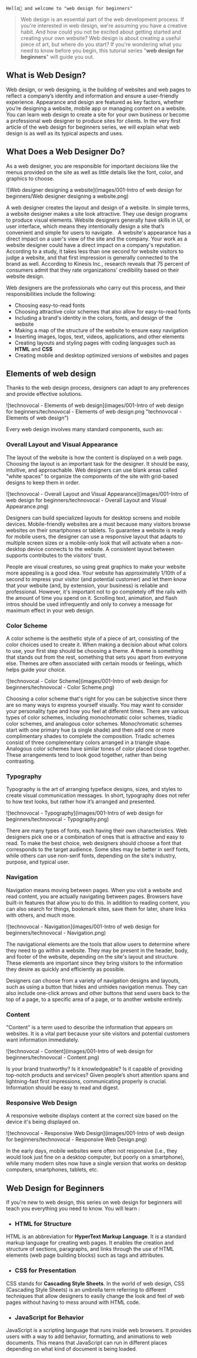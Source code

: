  `Hello👋 and welcome to "web design for beginners"`


> Web design is an essential part of the web development process. If you're interested in web design, we're assuming you have a creative habit. And how could you not be excited about getting started and creating your own website? Web design is about creating a useful piece of art, but where do you start? If you're wondering what you need to know before you begin, this tutorial series "**web design for beginners**" will guide you out.

## What is Web Design?

Web design, or web designing, is the building of websites and web pages to reflect a company’s identity and information and ensure a user-friendly experience. Appearance and design are featured as key factors, whether you’re designing a website, mobile app or managing content on a website. You can learn web design to create a site for your own business or become a professional web designer to produce sites for clients. In the very first article of the web design for beginners series, we will explain what web design is as well as its typical aspects and uses.

## What Does a Web Designer Do?

As a web designer, you are responsible for important decisions like the menus provided on the site as well as little details like the font, color, and graphics to choose.

![Web designer designing a website](images/001-Intro of web design for beginners/Web designer designing a website.png)

A web designer creates the layout and design of a website. In simple terms, a website designer makes a site look attractive. They use design programs to produce visual elements. Website designers generally have skills in UI, or user interface, which means they intentionally design a site that’s convenient and simple for users to navigate.
 
A website's appearance has a direct impact on a user's view of the site and the company. Your work as a website designer could have a direct impact on a company's reputation. According to a study, it takes less than one second for website visitors to judge a website, and that first impression is generally connected to the brand as well. According to Kinesis Inc., research reveals that 75 percent of consumers admit that they rate organizations' credibility based on their website design.

Web designers are the professionals who carry out this process, and their responsibilities include the following:

- Choosing easy-to-read fonts
- Choosing attractive color schemes that also allow for easy-to-read fonts
- Including a brand's identity in the colors, fonts, and design of the website
- Making a map of the structure of the website to ensure easy navigation
- Inserting images, logos, text, videos, applications, and other elements
- Creating layouts and styling pages with coding languages such as **HTML** and **CSS**
- Creating mobile and desktop optimized versions of websites and pages

## Elements of web design

Thanks to the web design process, designers can adapt to any preferences and provide effective solutions.

![technovocal - Elements of web design](images/001-Intro of web design for beginners/technovocal - Elements of web design.png "technovocal - Elements of web design")

Every web design involves many standard components, such as:

### Overall Layout and Visual Appearance

The layout of the website is how the content is displayed on a web page. Choosing the layout is an important task for the designer. It should be easy, intuitive, and approachable. Web designers can use blank areas called "white spaces" to organize the components of the site with grid-based designs to keep them in order.

![technovocal - Overall Layout and Visual Appearance](images/001-Intro of web design for beginners/technovocal - Overall Layout and Visual Appearance.png)

Designers can build specialized layouts for desktop screens and mobile devices. Mobile-friendly websites are a must because many visitors browse websites on their smartphones or tablets. To guarantee a website is ready for mobile users, the designer can use a responsive layout that adapts to multiple screen sizes or a mobile-only look that will activate when a non-desktop device connects to the website. A consistent layout between supports contributes to the visitors' trust.

People are visual creatures, so using great graphics to make your website more appealing is a good idea. Your website has approximately 1/10th of a second to impress your visitor (and potential customer) and let them know that your website (and, by extension, your business) is reliable and professional. However, it's important not to go completely off the rails with the amount of time you spend on it. Scrolling text, animation, and flash intros should be used infrequently and only to convey a message for maximum effect in your web design.

### Color Scheme

A color scheme is the aesthetic style of a piece of art, consisting of the color choices used to create it. When making a decision about what colors to use, your first step should be choosing a theme. A theme is something that stands out from the rest, something that sets you apart from everyone else. Themes are often associated with certain moods or feelings, which helps guide your choice. 

![technovocal - Color Scheme](images/001-Intro of web design for beginners/technovocal - Color Scheme.png)

Choosing a color scheme that's right for you can be subjective since there are so many ways to express yourself visually. You may want to consider your personality type and how you feel at different times. There are various types of color schemes, including monochromatic color schemes, triadic color schemes, and analogous color schemes. Monochromatic schemes start with one primary hue (a single shade) and then add one or more complimentary shades to complete the composition. Triadic schemes consist of three complementary colors arranged in a triangle shape. Analogous color schemes have similar tones of color placed close together. These arrangements tend to look good together, rather than being contrasting.

### Typography

Typography is the art of arranging typeface designs, sizes, and styles to create visual communication messages. In short, typography does not refer to how text looks, but rather how it’s arranged and presented. 

![technovocal - Typography](images/001-Intro of web design for beginners/technovocal - Typography.png)

There are many types of fonts, each having their own characteristics. Web designers pick one or a combination of ones that is attractive and easy to read. To make the best choice, web designers should choose a font that corresponds to the target audience. Some sites may be better in serif fonts, while others can use non-serif fonts, depending on the site's industry, purpose, and typical user.

### Navigation

Navigation means moving between pages. When you visit a website and read content, you are actually navigating between pages. Browsers have built-in features that allow you to do this. In addition to reading content, you can also search for things, bookmark sites, save them for later, share links with others, and much more.

![technovocal - Navigation](images/001-Intro of web design for beginners/technovocal - Navigation.png)

The navigational elements are the tools that allow users to determine where they need to go within a website. They may be present in the header, body, and footer of the website, depending on the site's layout and structure. These elements are important since they bring visitors to the information they desire as quickly and efficiently as possible.

Designers can choose from a variety of navigation designs and layouts, such as using a button that hides and unhides navigation menus. They can also include one-click arrows and other buttons that send users back to the top of a page, to a specific area of a page, or to another website entirely.
 
### Content

"Content" is a term used to describe the information that appears on websites. It is a vital part because your site visitors and potential customers want information immediately. 


![technovocal - Content](images/001-Intro of web design for beginners/technovocal - Content.png)

Is your brand trustworthy? Is it knowledgeable? Is it capable of providing top-notch products and services? Given people’s short attention spans and lightning-fast first impressions, communicating properly is crucial. Information should be easy to read and digest.

### Responsive Web Design

A responsive website displays content at the correct size based on the device it's being displayed on. 


![technovocal - Responsive Web Design](images/001-Intro of web design for beginners/technovocal - Responsive Web Design.png)

In the early days, mobile websites were often not responsive (i.e., they would look just fine on a desktop computer, but poorly on a smartphone), while many modern sites now have a single version that works on desktop computers, smartphones, tablets, etc.
 
## Web Design for Beginners


If you're new to web design, this series on web design for beginners will teach you everything you need to know. You will learn :
- ### HTML for Structure

HTML is an abbreviation for **HyperText Markup Language**. It is a standard markup language for creating web pages. It enables the creation and structure of sections, paragraphs, and links through the use of HTML elements (web page building blocks) such as tags and attributes.

- ### CSS for Presentation

CSS stands for **Cascading Style Sheets**. In the world of web design, CSS (Cascading Style Sheets) is an umbrella term referring to different techniques that allow designers to easily change the look and feel of web pages without having to mess around with HTML code.

- ### JavaScript for Behavior
JavaScript is a scripting language that runs inside web browsers. It provides users with a way to add behavior, formatting, and animations to web documents. This means that JavaScript can run in different places depending on what kind of document is being loaded.